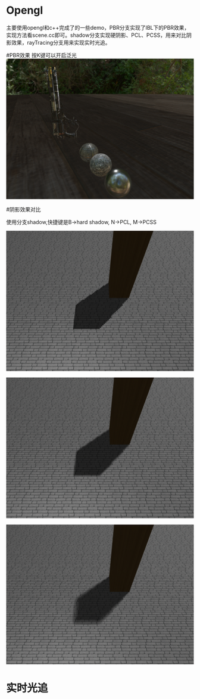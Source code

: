 # Opengl
主要使用opengl和c++完成了的一些demo，PBR分支实现了IBL下的PBR效果，实现方法看scene.cc即可。shadow分支实现硬阴影、PCL、PCSS，用来对比阴影效果，rayTracing分支用来实现实时光追。

#PBR效果
按K键可以开启泛光
![image](https://github.com/wowanttoplay/Opengl/blob/master/README.assets/%E6%88%AA%E5%B1%8F2021-10-10%20%E4%B8%8A%E5%8D%8812.59.56.png)

#阴影效果对比

使用分支shadow,快捷键是B->hard shadow, N->PCL, M->PCSS

![image](https://github.com/wowanttoplay/Opengl/blob/master/README.assets/%E6%88%AA%E5%B1%8F2021-10-10%20%E4%B8%8A%E5%8D%8812.32.20.png)

![image](https://github.com/wowanttoplay/Opengl/blob/master/README.assets/%E6%88%AA%E5%B1%8F2021-10-10%20%E4%B8%8A%E5%8D%8812.32.29.png)

![image](https://github.com/wowanttoplay/Opengl/blob/master/README.assets/%E6%88%AA%E5%B1%8F2021-10-10%20%E4%B8%8A%E5%8D%8812.32.38.png)

# 实时光追

